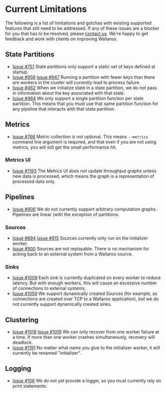 # Current Limitations

The following is a list of limitations and gotchas with existing supported features that still need to be addressed. If any of these issues are a blocker for you that has to be resolved, please [contact us](README.md#getting-help). We're happy to get feedback and work with clients on improving Wallaroo.

## State Partitions

* [Issue #751](https://github.com/WallarooLabs/wallaroo/issues/751) State partitions only support a static set of keys defined at startup.
* [Issue #956](https://github.com/WallarooLabs/wallaroo/issues/956) [Issue #947](https://github.com/WallarooLabs/wallaroo/issues/947) Running a partition with fewer keys than there are workers in the cluster will currently lead to process failure.
* [Issue #462](https://github.com/WallarooLabs/wallaroo/issues/462) When we initialize state in a state partition, we do not pass in information about the key associated with that state.
* [Issue #464](https://github.com/WallarooLabs/wallaroo/issues/464) We only support a single partition function per state partition. This means that you must use that same partition function for any pipeline that interacts with that state partition.

## Metrics

* [Issue #766](https://github.com/WallarooLabs/wallaroo/issues/766) Metric collection is not optional. This means `--metrics` command line argument is required, and that even if you are not using metrics, you will still get the small performance hit.

### Metrics UI

* [Issue #1193](https://github.com/WallarooLabs/wallaroo/issues/1193) The Metrics UI does not update throughput graphs unless new data is processed, which means the graph is a representation of processed data only.

## Pipelines

* [Issue #906](https://github.com/WallarooLabs/wallaroo/issues/906) We do not currently support arbitrary computation graphs. Pipelines are linear (with the exception of partitions.

### Sources

* [Issue #894](https://github.com/WallarooLabs/wallaroo/issues/894) [Issue #915](https://github.com/WallarooLabs/wallaroo/issues/915) Sources currently only run on the initializer worker.
* [Issue #900](https://github.com/WallarooLabs/wallaroo/issues/900) Sources are not replayable. There is no mechanism for acking back to an external system from a Wallaroo source.

### Sinks

* [Issue #1009](https://github.com/WallarooLabs/wallaroo/issues/1009) Each sink is currently duplicated on every worker to reduce latency. But with enough workers, this will cause an excessive number of connections to external systems.
* [Issue #1059](https://github.com/WallarooLabs/wallaroo/issues/1059) We support dynamically created Sources (for example, as connections are created over TCP to a Wallaroo application), but we do not currently support dynamically created sinks.

## Clustering

* [Issue #1018](https://github.com/WallarooLabs/wallaroo/issues/1018) [Issue #1019](https://github.com/WallarooLabs/wallaroo/issues/1019) We can only recover from one worker failure at a time. If more than one worker crashes simultaneously, recovery will deadlock.
* [Issue #1191](https://github.com/WallarooLabs/wallaroo/issues/1191) No matter what name you give to the initializer worker, it will currently be renamed "initializer".

## Logging

* [Issue #106](https://github.com/WallarooLabs/wallaroo/issues/106) We do not yet provide a logger, so you must currently rely on print statements.
